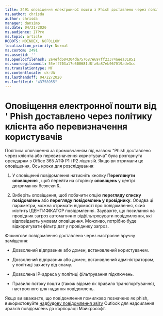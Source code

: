 ```yaml
---
title: 2491 оповіщення електронної пошти з Phish доставлено через політику клієнта або перевизначення користувача
ms.author: chrisda
author: chrisda
manager: dansimp
ms.date: 04/21/2020
ms.audience: ITPro
ms.topic: article
ROBOTS: NOINDEX, NOFOLLOW
localization_priority: Normal
ms.custom: 2491
ms.assetid: ''
ms.openlocfilehash: 2e4efd504304da757687e697ff23374aeea31851
ms.sourcegitcommit: 55eff703a17e500681d8fa6a87eb067019ade3cc
ms.translationtype: MT
ms.contentlocale: uk-UA
ms.lasthandoff: 04/22/2020
ms.locfileid: "43758955"
---
```

# <a name="alert-email-messages-from-the-phish-delivered-due-to-tenant-or-user-override-policy"></a>Оповіщення електронної пошти від ' Phish доставлено через політику клієнта або перевизначення користувачів

Політика оповіщення за промовчанням під назвою "Phish доставлено через клієнта або перевизначення користувача" була розгорнута орендарям з Office 365 АТФ P1 і P2 ліцензій. Якщо ви отримали це оповіщення, Ось кроки для розслідування:

1. У сповіщенні повідомлення натисніть кнопку **Переглянути оповіщення** , щоб перейти на сторінку **оповіщень** у центрі дотримання безпеки &.

2. Виберіть оповіщення, щоб побачити опцію **перегляду списку повідомлень** або **перегляду повідомлень у провіднику**. Обидва ці параметри, можна отримати відомості про повідомлення, який містить ІДЕНТИФІКАТОР повідомлення. Зауважте, що посилання на провідник загроз автоматично відфільтровувати повідомлення, які відповідають умовам оповіщення. Можливо, потрібно буде відкоригувати фільтр дат у провіднику загроз.

Фішингове повідомлення доставлено через настроєне вручну заміщення:

- Дозволений відправник або домен, встановлений користувачем.

- Дозволений відправник або домен, встановлений адміністратором, у політиці захисту від спаму.

- Дозволена IP-адреса у політиці фільтрування підключень.

- Правило потоку пошти (також відоме як правило транспортування), настроєного для надання повідомлень.

Якщо ви вважаєте, що повідомлення помилково позначено як phish, використовуйте [надбудову повідомлення звіту](https://support.office.com/article/b5caa9f1-cdf3-4443-af8c-ff724ea719d2) Outlook для надсилання зразків повідомлень до корпорації Майкрософт.
